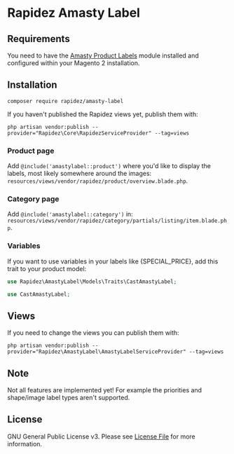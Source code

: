 # Rapidez Amasty Label

## Requirements

You need to have the [Amasty Product Labels](https://amasty.com/product-labels-for-magento-2.html) module installed and configured within your Magento 2 installation.

## Installation

```
composer require rapidez/amasty-label
```

If you haven't published the Rapidez views yet, publish them with:
```
php artisan vendor:publish --provider="Rapidez\Core\RapidezServiceProvider" --tag=views
```

### Product page

Add `@include('amastylabel::product')` where you'd like to display the labels, most likely somewhere around the images: `resources/views/vendor/rapidez/product/overview.blade.php`.

### Category page

Add `@include('amastylabel::category')` in: `resources/views/vendor/rapidez/category/partials/listing/item.blade.php`.

### Variables

If you want to use variables in your labels like {SPECIAL_PRICE}, add this trait to your product model:
```php
use Rapidez\AmastyLabel\Models\Traits\CastAmastyLabel;

use CastAmastyLabel;
```

## Views

If you need to change the views you can publish them with:
```
php artisan vendor:publish --provider="Rapidez\AmastyLabel\AmastyLabelServiceProvider" --tag=views
```

## Note

Not all features are implemented yet! For example the priorities and shape/image label types aren't supported.

## License

GNU General Public License v3. Please see [License File](LICENSE) for more information.
